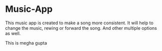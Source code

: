 # Music-App
This music app is created to make a song more consistent. It will help to change the music, rewing or forward the song. And other multiple options as well.


This is megha gupta
